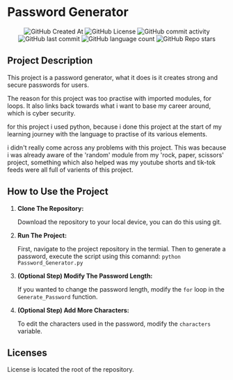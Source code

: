 # Password Generator

<div align="center">
    <img alt="GitHub Created At" src="https://img.shields.io/github/created-at/KieranPritchard/Password-Creator">
    <img alt="GitHub License" src="https://img.shields.io/github/license/KieranPritchard/Password-Creator">
    <img alt="GitHub commit activity" src="https://img.shields.io/github/commit-activity/t/KieranPritchard/Password-Creator">
    <img alt="GitHub last commit" src="https://img.shields.io/github/last-commit/KieranPritchard/Password-Creator">
    <img alt="GitHub language count" src="https://img.shields.io/github/languages/count/KieranPritchard/Password-Creator">
    <img alt="GitHub Repo stars" src="https://img.shields.io/github/stars/KieranPritchard/Password-Creator">
</div>

## Project Description

This project is a password generator, what it does is it creates strong and secure passwords for users.

The reason for this project was too practise with imported modules, for loops. It also links back towards what i want to base my career around, which is cyber security.

for this project i used python, because i done this project at the start of my learning journey with the language to practise of its various elements. 

i didn't really come across any problems with this project. This was because i was already aware of the 'random' module from my 'rock, paper, scissors' project, something which also helped was my youtube shorts and tik-tok feeds were all full of varients of this project.

## How to Use the Project

1. **Clone The Repository:**

    Download the repository to your local device, you can do this using git.

2. **Run The Project:**

   First, navigate to the project repository in the termial. Then to generate a password, execute the script using this comannd: `python Password_Generator.py`

4. **(Optional Step) Modify The Password Length:**

    If you wanted to change the password length, modify the `for` loop in the `Generate_Password` function.

5. **(Optional Step) Add More Characters:**

    To edit the characters used in the password, modify the `characters` variable.

## Licenses

License is located the root of the repository.
